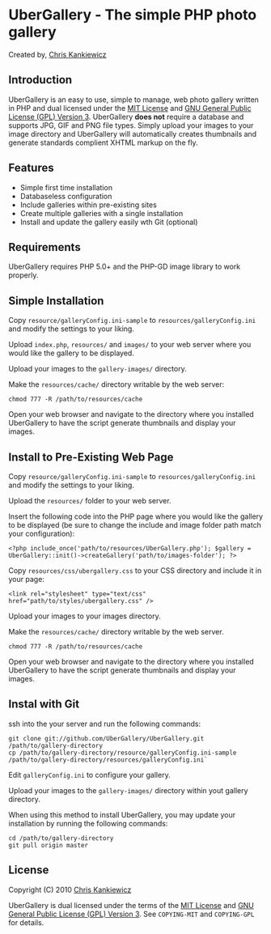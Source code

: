UberGallery - The simple PHP photo gallery
==========================================
Created by, [Chris Kankiewicz](http://www.ChrisKankiewicz.com)


Introduction
------------
UberGallery is an easy to use, simple to manage, web photo gallery written in PHP and dual licensed
under the [MIT License](http://www.opensource.org/licenses/mit-license.php) and 
[GNU General Public License (GPL) Version 3](http://www.gnu.org/licenses/gpl.txt). UberGallery 
**does not** require a database and supports JPG, GIF and PNG file types. Simply upload your images
to your image directory and UberGallery will automatically creates thumbnails and generate standards
complient XHTML markup on the fly.


Features
--------
* Simple first time installation
* Databaseless configuration
* Include galleries within pre-existing sites
* Create multiple galleries with a single installation
* Install and update the gallery easily wth Git (optional)


Requirements
------------
UberGallery requires PHP 5.0+ and the PHP-GD image library to work properly.


Simple Installation
-------------------
Copy `resource/galleryConfig.ini-sample` to `resources/galleryConfig.ini` and modify the settings to your liking.

Upload `index.php`, `resources/` and `images/` to your web server where you would like the gallery to be displayed.

Upload your images to the `gallery-images/` directory.

Make the `resources/cache/` directory writable by the web server:
    
    chmod 777 -R /path/to/resources/cache
    
Open your web browser and navigate to the directory where you installed UberGallery to have the script generate thumbnails and display your images.


Install to Pre-Existing Web Page
--------------------------------
Copy `resource/galleryConfig.ini-sample` to `resources/galleryConfig.ini` and modify the settings to your liking.

Upload the `resources/` folder to your web server.

Insert the following code into the PHP page where you would like the gallery to be displayed (be sure to change the include and image folder path match your configuration):
    
    <?php include_once('path/to/resources/UberGallery.php'); $gallery = UberGallery::init()->createGallery('path/to/images-folder'); ?>
    
Copy `resources/css/ubergallery.css` to your CSS directory and include it in your page:
    
    <link rel="stylesheet" type="text/css" href="path/to/styles/ubergallery.css" />
    
Upload your images to your images directory.

Make the `resources/cache/` directory writable by the web server.
    
    chmod 777 -R /path/to/resources/cache
        
Open your web browser and navigate to the directory where you installed UberGallery to have the script generate thumbnails and display your images.


Instal with Git
---------------
ssh into the your server and run the following commands:

    git clone git://github.com/UberGallery/UberGallery.git /path/to/gallery-directory
    cp /path/to/gallery-directory/resource/galleryConfig.ini-sample /path/to/gallery-directory/resources/galleryConfig.ini`

Edit `galleryConfig.ini` to configure your gallery.

Upload your images to the `gallery-images/` directory within yout gallery directory.

When using this method to install UberGallery, you may update your installation by running the following commands:

    cd /path/to/gallery-directory
    git pull origin master


License
-------
Copyright (C) 2010 [Chris Kankiewicz](http://www.chriskankiewicz.com)

UberGallery is dual licensed under the terms of the [MIT License](http://www.opensource.org/licenses/mit-license.php) and [GNU General Public License (GPL) Version 3](http://www.gnu.org/licenses/gpl.txt). See `COPYING-MIT` and `COPYING-GPL` for details.
